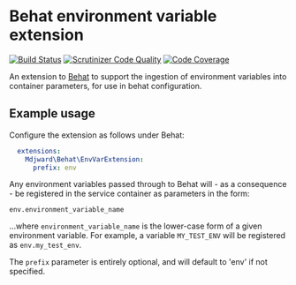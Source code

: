 # Behat environment variable extension #

[![Build Status](https://scrutinizer-ci.com/g/mdjward/behat-env-var-extension/badges/build.png?b=master)](https://scrutinizer-ci.com/g/mdjward/behat-env-var-extension/build-status/master)
[![Scrutinizer Code Quality](https://scrutinizer-ci.com/g/mdjward/behat-env-var-extension/badges/quality-score.png?b=master)](https://scrutinizer-ci.com/g/mdjward/behat-env-var-extension/?branch=master)
[![Code Coverage](https://scrutinizer-ci.com/g/mdjward/behat-env-var-extension/badges/coverage.png?b=master)](https://scrutinizer-ci.com/g/mdjward/behat-env-var-extension/?branch=master)

An extension to [Behat](http://behat.org/) to support the ingestion of environment variables into container parameters, for use in behat configuration.

## Example usage ##

Configure the extension as follows under Behat:

```yml
  extensions:
    Mdjward\Behat\EnvVarExtension:
      prefix: env
```

Any environment variables passed through to Behat will - as a consequence - be registered in the service container as parameters in the form:

`env.environment_variable_name`

...where `environment_variable_name` is the lower-case form of a given environment variable.  For example, a variable `MY_TEST_ENV` will be registered as `env.my_test_env`.

The `prefix` parameter is entirely optional, and will default to 'env' if not specified.
